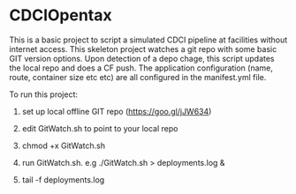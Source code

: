 # CDCIOpentax

This is a basic project to script a simulated CDCI pipeline at facilities without internet access. This skeleton project watches a git repo with some basic GIT version options. Upon detection of a depo chage, this script updates the local repo and does a CF push. The application configuration (name, route, container size etc etc) are all configured in the manifest.yml file. 

To run this project: 

1) set up local offline GIT repo (https://goo.gl/jJW634)

2) edit GitWatch.sh to point to your local repo

3) chmod +x GitWatch.sh 

4) run GitWatch.sh. e.g ./GitWatch.sh > deployments.log &

5) tail -f deployments.log
